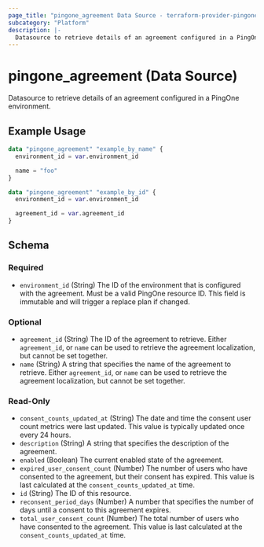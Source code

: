 ```yaml
---
page_title: "pingone_agreement Data Source - terraform-provider-pingone"
subcategory: "Platform"
description: |-
  Datasource to retrieve details of an agreement configured in a PingOne environment.
---
```


# pingone_agreement (Data Source)

Datasource to retrieve details of an agreement configured in a PingOne environment.

## Example Usage

```terraform
data "pingone_agreement" "example_by_name" {
  environment_id = var.environment_id

  name = "foo"
}

data "pingone_agreement" "example_by_id" {
  environment_id = var.environment_id

  agreement_id = var.agreement_id
}
```

<!-- schema generated by tfplugindocs -->
## Schema

### Required

- `environment_id` (String) The ID of the environment that is configured with the agreement.  Must be a valid PingOne resource ID.  This field is immutable and will trigger a replace plan if changed.

### Optional

- `agreement_id` (String) The ID of the agreement to retrieve. Either `agreement_id`, or `name` can be used to retrieve the agreement localization, but cannot be set together.
- `name` (String) A string that specifies the name of the agreement to retrieve. Either `agreement_id`, or `name` can be used to retrieve the agreement localization, but cannot be set together.

### Read-Only

- `consent_counts_updated_at` (String) The date and time the consent user count metrics were last updated. This value is typically updated once every 24 hours.
- `description` (String) A string that specifies the description of the agreement.
- `enabled` (Boolean) The current enabled state of the agreement.
- `expired_user_consent_count` (Number) The number of users who have consented to the agreement, but their consent has expired. This value is last calculated at the `consent_counts_updated_at` time.
- `id` (String) The ID of this resource.
- `reconsent_period_days` (Number) A number that specifies the number of days until a consent to this agreement expires.
- `total_user_consent_count` (Number) The total number of users who have consented to the agreement. This value is last calculated at the `consent_counts_updated_at` time.
